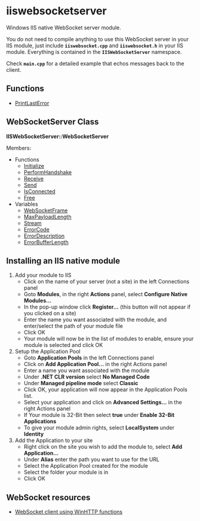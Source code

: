 # iiswebsocketserver
Windows IIS native WebSocket server module.

You do not need to compile anything to use this WebSocket server in your IIS module, just include **`iiswebsocket.cpp`** and **`iiswebsocket.h`** in your IIS module.
Everything is contained in the **`IISWebSocketServer`** namespace.

Check **`main.cpp`** for a detailed example that echos messages back to the client.

## Functions

- [PrintLastError](docs/PrintLastError.md)

## WebSocketServer Class

**IISWebSocketServer::WebSocketServer**

Members:
- Functions
  - [Initialize](docs/WebSocketServer/Initialize.md)
  - [PerformHandshake](docs/WebSocketServer/PerformHandshake.md)
  - [Receive](docs/WebSocketServer/Receive.md)
  - [Send](docs/WebSocketServer/Send.md)
  - [IsConnected](docs/WebSocketServer/IsConnected.md)
  - [Free](docs/WebSocketServer/Free.md)
- Variables
  - [WebSocketFrame](docs/WebSocketServer/WebSocketFrame.md)
  - [MaxPayloadLength](docs/WebSocketServer/MaxPayloadLength.md)
  - [Stream](docs/WebSocketServer/Stream.md)
  - [ErrorCode](docs/WebSocketServer/ErrorCode.md)
  - [ErrorDescription](docs/WebSocketServer/ErrorDescription.md)
  - [ErrorBufferLength](docs/WebSocketServer/ErrorBufferLength.md)

## Installing an IIS native module

1. Add your module to IIS
   - Click on the name of your server (not a site) in the left Connections panel
   - Goto **Modules**, in the right **Actions** panel, select **Configure Native Modules...**
   - In the pop-up window click **Register...** (this button will not appear if you clicked on a site)
   - Enter the name you want associated with the module, and enter/select the path of your module file
   - Click OK
   - Your module will now be in the list of modules to enable, ensure your module is selected and click OK
2. Setup the Application Pool
   - Goto **Application Pools** in the left Connections panel
   - Click on **Add Application Pool...** in the right Actions panel
   - Enter a name you want associated with the module
   - Under **.NET CLR version** select **No Managed Code**
   - Under **Managed pipeline mode** select **Classic**
   - Click OK, your application will now appear in the Application Pools list.
   - Select your application and click on **Advanced Settings...** in the right Actions panel
   - If Your module is 32-Bit then select **true** under **Enable 32-Bit Applications**
   - To give your module admin rights, select **LocalSystem** under **Identity**
3. Add the Application to your site
   - Right click on the site you wish to add the module to, select **Add Application...**
   - Under **Alias** enter the path you want to use for the URL
   - Select the Application Pool created for the module
   - Select the folder your module is in
   - Click OK

## WebSocket resources

- [WebSocket client using WinHTTP functions](https://github.com/sullewarehouse/WinHttpWebSocketClient)

